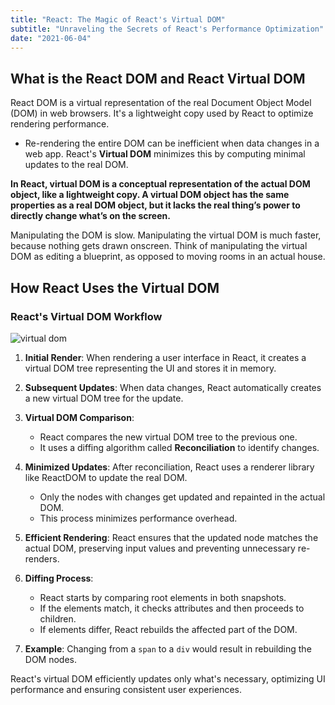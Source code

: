 ```yaml
---
title: "React: The Magic of React's Virtual DOM"
subtitle: "Unraveling the Secrets of React's Performance Optimization"
date: "2021-06-04"
---
```


## What is the React DOM and React Virtual DOM

React DOM is a virtual representation of the real Document Object Model (DOM) in web browsers.
It's a lightweight copy used by React to optimize rendering performance.

- Re-rendering the entire DOM can be inefficient when data changes in a web app.
React's **Virtual DOM** minimizes this by computing minimal updates to the real DOM.

**In React, virtual DOM is a conceptual representation of the actual DOM object, like a lightweight copy. A virtual DOM object has the same properties as a real DOM object, but it lacks the real thing’s power to directly change what’s on the screen.**

Manipulating the DOM is slow. Manipulating the virtual DOM is much faster, because nothing gets drawn onscreen. Think of manipulating the virtual DOM as editing a blueprint, as opposed to moving rooms in an actual house.

## How React Uses the Virtual DOM

### React's Virtual DOM Workflow
![virtual dom](/images/react1.png/)

1. **Initial Render**: When rendering a user interface in React, it creates a virtual DOM tree representing the UI and stores it in memory.

2. **Subsequent Updates**: When data changes, React automatically creates a new virtual DOM tree for the update.

3. **Virtual DOM Comparison**:
   - React compares the new virtual DOM tree to the previous one.
   - It uses a diffing algorithm called **Reconciliation** to identify changes.

4. **Minimized Updates**: After reconciliation, React uses a renderer library like ReactDOM to update the real DOM.
   - Only the nodes with changes get updated and repainted in the actual DOM.
   - This process minimizes performance overhead.

5. **Efficient Rendering**: React ensures that the updated node matches the actual DOM, preserving input values and preventing unnecessary re-renders.

6. **Diffing Process**:
   - React starts by comparing root elements in both snapshots.
   - If the elements match, it checks attributes and then proceeds to children.
   - If elements differ, React rebuilds the affected part of the DOM.

7. **Example**: Changing from a `span` to a `div` would result in rebuilding the DOM nodes.

React's virtual DOM efficiently updates only what's necessary, optimizing UI performance and ensuring consistent user experiences.

